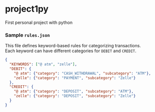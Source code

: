 # project1py
First personal project with python


### Sample `rules.json`

This file defines keyword-based rules for categorizing transactions.  
Each keyword can have different categories for `DEBIT` and `CREDIT`.

```json
{
  "KEYWORDS": ["@ atm", "zelle"],
  "DEBIT": {
    "@ atm": {"category": "CASH_WITHDRAWAL", "subcategory": "ATM"},
    "zelle": {"category": "PAYMENT", "subcategory": "Zelle"}
  },
  "CREDIT": {
    "@ atm": {"category": "DEPOSIT", "subcategory": "ATM"},
    "zelle": {"category": "DEPOSIT", "subcategory": "Zelle"}
  }
}
